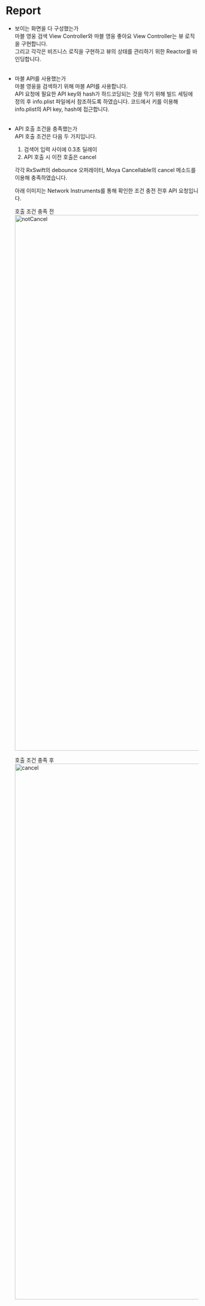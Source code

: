 # Report
- 보이는 화면을 다 구성했는가<br/>
  마블 영웅 검색 View Controller와 마블 영웅 좋아요 View Controller는 뷰 로직을 구현합니다.<br/>
  그리고 각각은 비즈니스 로직을 구현하고 뷰의 상태를 관리하기 위한 Reactor를 바인딩합니다.<br/><br/>

- 마블 API를 사용했는가<br/>
  마블 영웅을 검색하기 위해 마블 API를 사용합니다.<br/>
  API 요청에 필요한 API key와 hash가 하드코딩되는 것을 막기 위해 빌드 세팅에 정의 후 info.plist 파일에서 참조하도록 하였습니다. 코드에서 키를 이용해 info.plist의 API key, hash에 접근합니다.<br/><br/>

- API 호출 조건을 충족했는가<br/>
  API 호출 조건은 다음 두 가지입니다.
  1. 검색어 입력 사이에 0.3초 딜레이<br/>
  2. API 호출 시 이전 호출은 cancel<br/>
  
  각각 RxSwift의 debounce 오퍼레이터, Moya Cancellable의 cancel 메소드를 이용해 충족하였습니다.<br/>

  아래 이미지는 Network Instruments를 통해 확인한 조건 충전 전후 API 요청입니다.<br/>
  
  호출 조건 충족 전
  <img width="1400" alt="notCancel" src="https://github.com/JiHoParkour/marvel-search/assets/102847545/86b09dcd-a3aa-4643-87c5-9d144974bc87">

  호출 조건 충족 후
  <img width="1400" alt="cancel" src="https://github.com/JiHoParkour/marvel-search/assets/102847545/6a69f1ac-9f79-41ae-ab94-df80dfa909ac">
